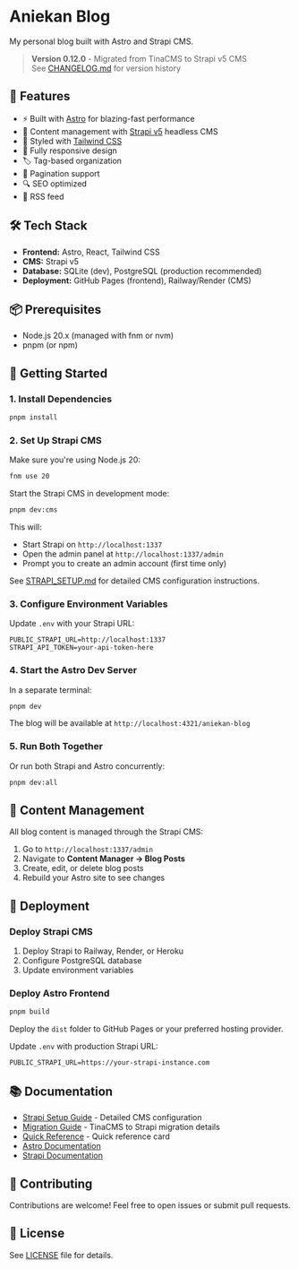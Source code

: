 # Aniekan Blog

My personal blog built with Astro and Strapi CMS.

> **Version 0.12.0** - Migrated from TinaCMS to Strapi v5 CMS  
> See [CHANGELOG.md](./CHANGELOG.md) for version history

## 🚀 Features

- ⚡️ Built with [Astro](https://astro.build) for blazing-fast performance
- 📝 Content management with [Strapi v5](https://strapi.io) headless CMS
- 🎨 Styled with [Tailwind CSS](https://tailwindcss.com)
- 📱 Fully responsive design
- 🏷️ Tag-based organization
- 📄 Pagination support
- 🔍 SEO optimized
- 📡 RSS feed

## 🛠️ Tech Stack

- **Frontend:** Astro, React, Tailwind CSS
- **CMS:** Strapi v5
- **Database:** SQLite (dev), PostgreSQL (production recommended)
- **Deployment:** GitHub Pages (frontend), Railway/Render (CMS)

## 📦 Prerequisites

- Node.js 20.x (managed with fnm or nvm)
- pnpm (or npm)

## 🏁 Getting Started

### 1. Install Dependencies

```bash
pnpm install
```

### 2. Set Up Strapi CMS

Make sure you're using Node.js 20:

```bash
fnm use 20
```

Start the Strapi CMS in development mode:

```bash
pnpm dev:cms
```

This will:
- Start Strapi on `http://localhost:1337`
- Open the admin panel at `http://localhost:1337/admin`
- Prompt you to create an admin account (first time only)

See [STRAPI_SETUP.md](./docs/STRAPI_SETUP.md) for detailed CMS configuration instructions.

### 3. Configure Environment Variables

Update `.env` with your Strapi URL:

```env
PUBLIC_STRAPI_URL=http://localhost:1337
STRAPI_API_TOKEN=your-api-token-here
```

### 4. Start the Astro Dev Server

In a separate terminal:

```bash
pnpm dev
```

The blog will be available at `http://localhost:4321/aniekan-blog`

### 5. Run Both Together

Or run both Strapi and Astro concurrently:

```bash
pnpm dev:all
```

## 📝 Content Management

All blog content is managed through the Strapi CMS:

1. Go to `http://localhost:1337/admin`
2. Navigate to **Content Manager → Blog Posts**
3. Create, edit, or delete blog posts
4. Rebuild your Astro site to see changes

## 🚢 Deployment

### Deploy Strapi CMS

1. Deploy Strapi to Railway, Render, or Heroku
2. Configure PostgreSQL database
3. Update environment variables

### Deploy Astro Frontend

```bash
pnpm build
```

Deploy the `dist` folder to GitHub Pages or your preferred hosting provider.

Update `.env` with production Strapi URL:

```env
PUBLIC_STRAPI_URL=https://your-strapi-instance.com
```

## 📚 Documentation

- [Strapi Setup Guide](./docs/STRAPI_SETUP.md) - Detailed CMS configuration
- [Migration Guide](./docs/MIGRATION.md) - TinaCMS to Strapi migration details
- [Quick Reference](./docs/QUICK_REFERENCE.md) - Quick reference card
- [Astro Documentation](https://docs.astro.build)
- [Strapi Documentation](https://docs.strapi.io)

## 🤝 Contributing

Contributions are welcome! Feel free to open issues or submit pull requests.

## 📄 License

See [LICENSE](./LICENSE) file for details.
